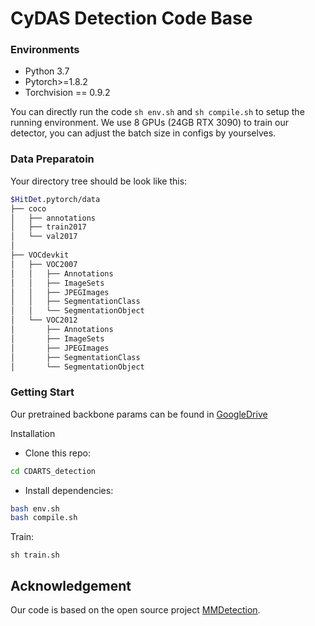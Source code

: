# CyDAS Detection Code Base

### Environments
- Python 3.7
- Pytorch>=1.8.2
- Torchvision == 0.9.2

You can directly run the code ```sh env.sh``` and ```sh compile.sh``` to setup the running environment.
We use 8 GPUs (24GB RTX 3090) to train our detector, you can adjust the batch size in configs by yourselves.

### Data Preparatoin

Your directory tree should be look like this:

````bash
$HitDet.pytorch/data
├── coco
│   ├── annotations
│   ├── train2017
│   └── val2017
│
├── VOCdevkit
│   ├── VOC2007
│   │   ├── Annotations
│   │   ├── ImageSets
│   │   ├── JPEGImages
│   │   ├── SegmentationClass
│   │   └── SegmentationObject
│   └── VOC2012
│       ├── Annotations
│       ├── ImageSets
│       ├── JPEGImages
│       ├── SegmentationClass
│       └── SegmentationObject
````

### Getting Start

Our pretrained backbone params can be found in [GoogleDrive](https://drive.google.com/drive/folders/1CkFp24bEDq0wUp504BQ68jn5Vs069qox)

Installation
* Clone this repo:
```bash
cd CDARTS_detection
```
* Install dependencies:
```bash
bash env.sh
bash compile.sh
```

Train:
```
sh train.sh
```

## Acknowledgement
Our code is based on the open source project [MMDetection](https://github.com/open-mmlab/mmdetection).
